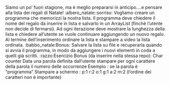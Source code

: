 Siamo un po’ fuori stagione, ma è meglio prepararsi in anticipo….e pensare alla lista dei regali di Natale! :albero_natale::sorriso:
Vogliamo creare un programma che memorizzi la nostra lista. Il programma deve chiedere il nome del regalo da inserire in lista e salvarlo in un ArrayList (finchè l’utente non decide di fermarsi).
Ad ogni iterazione deve mostrare la lunghezza della lista e chiedere all’utente se vuole continuare aggiungendo un nuovo regalo.
Al termine dell’inserimento ordinare la lista e stampare a video la lista ordinata.
:babbo_natale:Bonus: Salvare la lista su file e recuperarla quando si avvia il programma, in modo da aggiungere i nuovi elementi in coda a quelli già scritti.
:razzo:Esercizio Bonus (da inserire nella stessa repo): Char counter
Data una parola definita dall’utente stampare per ogni carattere della parola il numero delle occorrenze
Esempio : se la parola è “programma” Stampare a schermo :
p:1
r:2
o:1
g:1
a:2
m:2
(l’ordine dei caratteri non è importante)